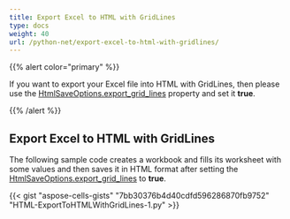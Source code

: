 ```yaml
---
title: Export Excel to HTML with GridLines
type: docs
weight: 40
url: /python-net/export-excel-to-html-with-gridlines/
---
```


{{% alert color="primary" %}} 

If you want to export your Excel file into HTML with GridLines, then please use the [HtmlSaveOptions.export_grid_lines](https://reference.aspose.com/cells/python-net/aspose.cells/htmlsaveoptions/export_grid_lines/) property and set it **true**.

{{% /alert %}} 
## **Export Excel to HTML with GridLines**
The following sample code creates a workbook and fills its worksheet with some values and then saves it in HTML format after setting the [HtmlSaveOptions.export_grid_lines](https://reference.aspose.com/cells/python-net/aspose.cells/htmlsaveoptions/export_grid_lines/) to **true**.



{{< gist "aspose-cells-gists" "7bb30376b4d40cdfd596286870fb9752" "HTML-ExportToHTMLWithGridLines-1.py" >}}
